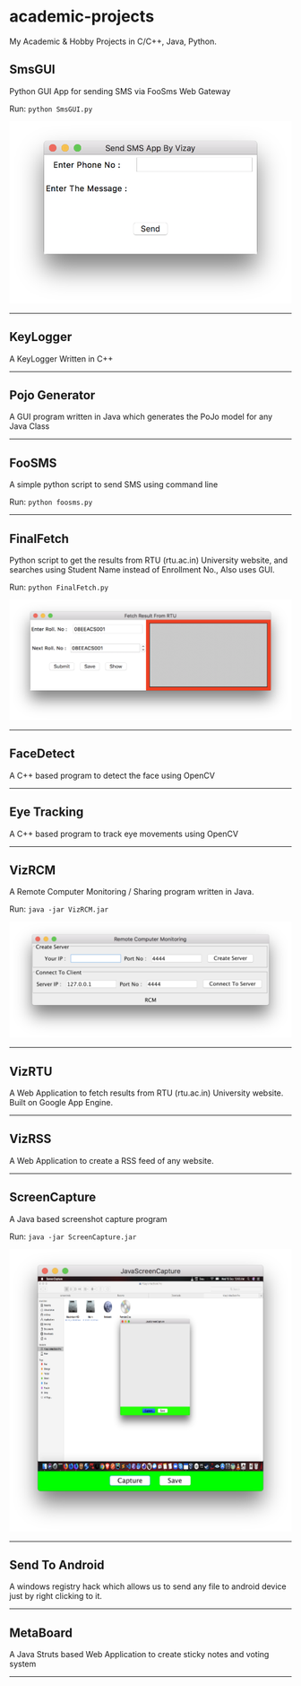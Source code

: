 academic-projects
==============

My Academic & Hobby Projects in C/C++, Java, Python.

## SmsGUI

Python GUI App for sending SMS via FooSms Web Gateway

Run: `python SmsGUI.py`

![SMS GUI](/screenshots/SmsGUI.png)

---

## KeyLogger

A KeyLogger Written in C++

---

## Pojo Generator

A GUI program written in Java which generates the PoJo model for any Java Class

---

## FooSMS

A simple python script to send SMS using command line

Run: `python foosms.py`

---

## FinalFetch

Python script to get the results from RTU (rtu.ac.in) University website, and searches using Student Name instead of Enrollment No., Also uses GUI.

Run: `python FinalFetch.py`

![FinalFetch](/screenshots/FinalFetch.png)

---

## FaceDetect

A C++ based program to detect the face using OpenCV

---

## Eye Tracking

A C++ based program to track eye movements using OpenCV

---

## VizRCM

A Remote Computer Monitoring / Sharing program written in Java.

Run: `java -jar VizRCM.jar`

![VizRCM](/screenshots/VizRCM.png)

---

## VizRTU

A Web Application to fetch results from RTU (rtu.ac.in) University website. Built on Google App Engine.

---

## VizRSS

A Web Application to create a RSS feed of any website.

---

## ScreenCapture

A Java based screenshot capture program

Run: `java -jar ScreenCapture.jar`

![ScreenCapture](/screenshots/ScreenCapture.png)

---

## Send To Android

A windows registry hack which allows us to send any file to android device just by right clicking to it.

---

## MetaBoard

A Java Struts based Web Application to create sticky notes and voting system

---
